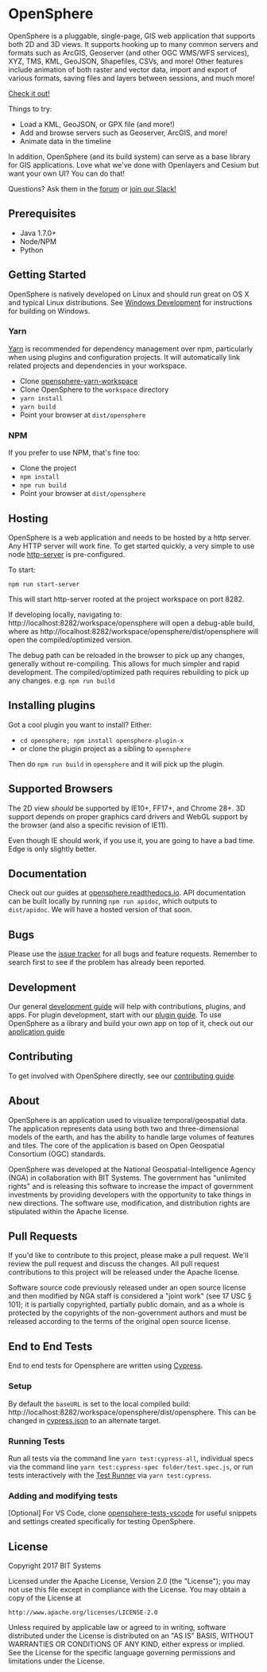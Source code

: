 # OpenSphere

OpenSphere is a pluggable, single-page, GIS web application that supports both 2D and 3D views. It
supports hooking up to many common servers and formats such as ArcGIS, Geoserver (and other OGC
WMS/WFS services), XYZ, TMS, KML, GeoJSON, Shapefiles, CSVs, and more! Other features include animation of
both raster and vector data, import and export of various formats, saving files and layers between
sessions, and much more!

[Check it out!](https://master-branch-opensphere-ngageoint.surge.sh)

Things to try:
* Load a KML, GeoJSON, or GPX file (and more!)
* Add and browse servers such as Geoserver, ArcGIS, and more!
* Animate data in the timeline

In addition, OpenSphere (and its build system) can serve as a base library for GIS applications. Love what we've done with Openlayers and Cesium but want your own UI? You can do that!

Questions? Ask them in the [forum](https://groups.google.com/forum/#!forum/opensphere) or [join our Slack!](https://join.slack.com/t/opensphere/shared_invite/enQtMzgyMjk2MjYyOTY0LTFiYmI2N2VlNmRmNTAzYmNjODQ4ZDYwZjQxMjI0NWUzZmYyMDU1M2JiY2E0ZDAxMzAwMWJmNDRjOTFhMmQ2YTg)

## Prerequisites

* Java 1.7.0+
* Node/NPM
* Python

## Getting Started
OpenSphere is natively developed on Linux and should run great on OS X and typical Linux distributions. See [Windows Development](http://opensphere.readthedocs.io/en/latest/windows_development.html) for instructions for building on Windows.

### Yarn

[Yarn](https://yarnpkg.com/en/) is recommended for dependency management over npm, particularly when using plugins and configuration projects. It will automatically link related projects and dependencies in your workspace.

* Clone [opensphere-yarn-workspace](https://github.com/ngageoint/opensphere-yarn-workspace)
* Clone OpenSphere to the `workspace` directory
* `yarn install`
* `yarn build`
* Point your browser at `dist/opensphere`

### NPM

If you prefer to use NPM, that's fine too:

* Clone the project
* `npm install`
* `npm run build`
* Point your browser at `dist/opensphere`

## Hosting

OpenSphere is a web application and needs to be hosted by a http server. Any HTTP server will work fine. To get started quickly, a very simple to use node [http-server](https://github.com/indexzero/http-server) is pre-configured.

To start:

``` npm run start-server ```

This will start http-server rooted at the project workspace on port 8282.

If developing locally, navigating to:
 http://localhost:8282/workspace/opensphere  will open a debug-able build, where as
 http://localhost:8282/workspace/opensphere/dist/opensphere will open the compiled/optimized version.

The debug path can be reloaded in the browser to pick up any changes, generally without re-compiling. This allows for much simpler and rapid development. The compiled/optimized path requires rebuilding to pick up any changes. e.g. ``` npm run build ```

## Installing plugins

Got a cool plugin you want to install? Either:

* `cd opensphere; npm install opensphere-plugin-x`
* or clone the plugin project as a sibling to `opensphere`

Then do `npm run build` in `opensphere` and it will pick up the plugin.

## Supported Browsers

The 2D view _should_ be supported by IE10+, FF17+, and Chrome 28+. 3D support depends on proper graphics card drivers and WebGL support by the browser (and also a specific revision of IE11).

Even though IE should work, if you use it, you are going to have a bad time. Edge is only slightly better.

## Documentation

Check out our guides at [opensphere.readthedocs.io](https://opensphere.readthedocs.io). API documentation can be built locally by running `npm run apidoc`, which outputs to `dist/apidoc`. We will have a hosted version of that soon.

## Bugs

Please use the [issue tracker](https://github.com/ngageoint/opensphere/issues) for all bugs and feature requests. Remember to search first to see if the problem has already been reported.

## Development

Our general [development guide](http://opensphere.readthedocs.io/en/latest/getting_started.html) will help with contributions, plugins, and apps. For plugin development, start with our [plugin guide](http://opensphere.readthedocs.io/en/latest/guides/plugin_guide.html). To use OpenSphere as a library and build your own app on top of it, check out our [application guide](http://opensphere.readthedocs.io/en/latest/guides/app_guide.html)

## Contributing

To get involved with OpenSphere directly, see our [contributing guide](http://opensphere.readthedocs.io/en/latest/contributing.html).

## About

OpenSphere is an application used to visualize temporal/geospatial data. The application represents data using both two and three-dimensional models of the earth, and has the ability to handle large volumes of features and tiles. The core of the application is based on Open Geospatial Consortium (OGC) standards.

OpenSphere was developed at the National Geospatial-Intelligence Agency (NGA) in collaboration with BIT Systems. The government has "unlimited rights" and is releasing this software to increase the impact of government investments by providing developers with the opportunity to take things in new directions. The software use, modification, and distribution rights are stipulated within the Apache license.

## Pull Requests

If you'd like to contribute to this project, please make a pull request. We'll review the pull request and discuss the changes. All pull request contributions to this project will be released under the Apache license.

Software source code previously released under an open source license and then modified by NGA staff is considered a "joint work" (see 17 USC § 101); it is partially copyrighted, partially public domain, and as a whole is protected by the copyrights of the non-government authors and must be released according to the terms of the original open source license.

## End to End Tests
End to end tests for Opensphere are written using [Cypress](https://github.com/cypress-io/cypress).

### Setup
By default the ```baseURL``` is set to the local compiled build: http://localhost:8282/workspace/opensphere/dist/opensphere.  This can be changed in [cypress.json](https://github.com/ngageoint/opensphere/blob/master/cypress.json) to an alternate  target.

### Running Tests
Run all tests via the command line ```yarn test:cypress-all```, individual specs via the command line ```yarn test:cypress-spec folder/test.spec.js```, or run tests interactively with the [Test Runner](https://docs.cypress.io/guides/core-concepts/test-runner.html) via ```yarn test:cypress```.


### Adding and modifying tests

[Optional] For VS Code, clone [opensphere-tests-vscode](https://github.com/justin-bits/opensphere-tests-vscode) for useful snippets and settings created specifically for testing OpenSphere.

## License

Copyright 2017 BIT Systems

Licensed under the Apache License, Version 2.0 (the "License");
you may not use this file except in compliance with the License.
You may obtain a copy of the License at

    http://www.apache.org/licenses/LICENSE-2.0

Unless required by applicable law or agreed to in writing, software
distributed under the License is distributed on an "AS IS" BASIS,
WITHOUT WARRANTIES OR CONDITIONS OF ANY KIND, either express or implied.
See the License for the specific language governing permissions and
limitations under the License.
